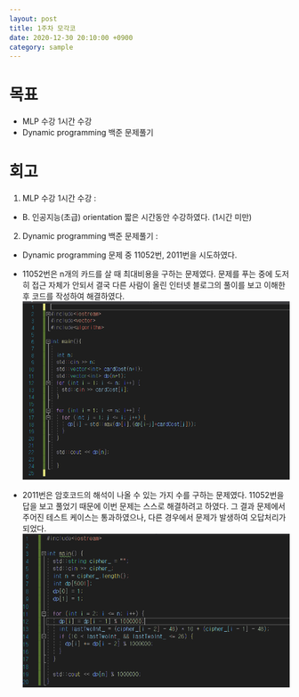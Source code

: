 ```yaml
---
layout: post
title: 1주차 모각코
date: 2020-12-30 20:10:00 +0900
category: sample
---
```

# 목표

+ MLP 수강 1시간 수강
+ Dynamic programming 백준 문제풀기  

# 회고

1. MLP 수강 1시간 수강 :
 - B. 인공지능(초급) orientation 짧은 시간동안 수강하였다. (1시간 미만)  

2. Dynamic programming 백준 문제풀기 :
 - Dynamic programming 문제 중 11052번, 2011번을 시도하였다.

 - 11052번은 n개의 카드를 살 때 최대비용을 구하는 문제였다.
 문제를 푸는 중에 도저히 접근 자체가 안되서 결국 다른 사람이 올린 인터넷 블로그의 풀이를 보고 이해한 후 코드를 작성하여 해결하였다.
 ![캡처1](/public/img/mogakco1-1.PNG)  

 - 2011번은 암호코드의 해석이 나올 수 있는 가지 수를 구하는 문제였다.
 11052번을 답을 보고 풀었기 때문에 이번 문제는 스스로 해결하려고 하였다.
 그 결과 문제에서 주어진 테스트 케이스는 통과하였으나, 다른 경우에서 문제가 발생하여 오답처리가 되었다.
  ![캡처1](/public/img/mogakco1-2.PNG)

